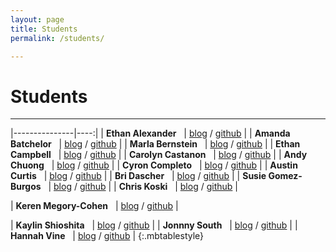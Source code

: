 ```yaml
---
layout: page
title: Students
permalink: /students/

---
```


# Students

<hr>

|---------------|----:|
| **Ethan Alexander** &nbsp;	| [blog](https://eggplantzoup.tumblr.com/) / [github]() |
| **Amanda Batchelor** &nbsp;	| [blog](https://abdesign2017.wordpress.com/) / [github](https://github.com/mandy1243) |
| **Marla Bernstein** &nbsp;	| [blog](https://marlabernstein.wordpress.com/category/the-real-time-web/) / [github](https://github.com/marlabern) |
| **Ethan Campbell** &nbsp;	| [blog](https://ethancampbellwriting.wordpress.com/) / [github](https://github.com/ethan-camps) |
| **Carolyn Castanon** &nbsp;	| [blog](https://carolyncastanon.wordpress.com/rtw/) / [github](https://github.com/caca1257) |
| **Andy Chuong** &nbsp;		| [blog](https://chuongtam.wordpress.com/category/the-real-time-web/) / [github](https://github.com/andychuong) |
| **Cyron Completo** &nbsp;	| [blog](https://thefiretruckblog.wordpress.com/) / [github](https://github.com/ccomp/) |
| **Austin Curtis** &nbsp;	| [blog](https://austincurtisblog.wordpress.com/category/rtw/) / [github](https://github.com/AustinCurtis) |
| **Bri Dascher** &nbsp;	| [blog](https://bridascher.wordpress.com/category/real-time-web/) / [github](https://github.com/bri-dash) |
| **Susie Gomez-Burgos** &nbsp;	| [blog](https://sgomezburgos.com/category/real-time-web/) / [github](https://github.com/susanagburgos) |
| **Chris Koski** &nbsp;	| [blog](https://buildingwithchris.wordpress.com/category/real-time-web/) / [github](https://github.com/Singularity3) |
<!-- | **Alex Mackie** &nbsp;	| [blog](https://alexsmackie.wordpress.com/) / [github](https://github.com/AlexMackie) | -->
| **Keren Megory-Cohen** &nbsp;	| [blog](https://codedocumentation.wordpress.com/) / [github](https://github.com/kmegoryc) |
<!-- | **Sara Palandeng** &nbsp;	| [blog](https://spalandengweb.wordpress.com/) / [github]() | -->
| **Kaylin Shioshita** &nbsp;	| [blog](https://kshioshita.wordpress.com/category/real-time-web/) / [github](https://github.com/Kshioshita) |
| **Jonnny South** &nbsp;	| [blog]() / [github]() |
| **Hannah Vine** &nbsp;	| [blog](https://hannahvinertw.wordpress.com/) / [github]() |
{:.mbtablestyle}

<br>
<br>
